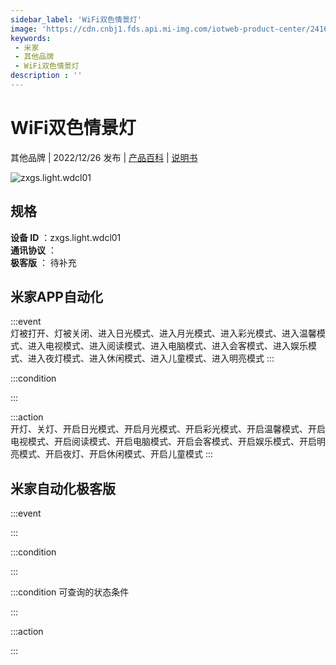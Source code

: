 ```yaml
---
sidebar_label: 'WiFi双色情景灯'
image: 'https://cdn.cnbj1.fds.api.mi-img.com/iotweb-product-center/24162ea6d90c6e851a50c0a6bd885699_1669692398428.png?GalaxyAccessKeyId=AKVGLQWBOVIRQ3XLEW&Expires=9223372036854775807&Signature=7qZnEPF5dA6jQij0hMl4bcLls/Q='
keywords: 
 - 米家
 - 其他品牌
 - WiFi双色情景灯
description : ''
---
```

# WiFi双色情景灯

其他品牌 | 2022/12/26 发布 | [产品百科](https://home.mi.com/webapp/content/baike/product/index.html?model=zxgs.light.wdcl01/) | [说明书](https://home.mi.com/views/introduction.html?model=zxgs.light.wdcl01&region=cn)

![zxgs.light.wdcl01](https://cdn.cnbj1.fds.api.mi-img.com/iotweb-product-center/24162ea6d90c6e851a50c0a6bd885699_1669692398428.png?GalaxyAccessKeyId=AKVGLQWBOVIRQ3XLEW&Expires=9223372036854775807&Signature=7qZnEPF5dA6jQij0hMl4bcLls/Q=)

## 规格  
> 
**设备 ID** ：zxgs.light.wdcl01  
**通讯协议** ：  
**极客版**  ： 待补充 


## 米家APP自动化  

:::event  
灯被打开、灯被关闭、进入日光模式、进入月光模式、进入彩光模式、进入温馨模式、进入电视模式、进入阅读模式、进入电脑模式、进入会客模式、进入娱乐模式、进入夜灯模式、进入休闲模式、进入儿童模式、进入明亮模式
:::

:::condition  

:::

:::action   
开灯、关灯、开启日光模式、开启月光模式、开启彩光模式、开启温馨模式、开启电视模式、开启阅读模式、开启电脑模式、开启会客模式、开启娱乐模式、开启明亮模式、开启夜灯、开启休闲模式、开启儿童模式
:::

## 米家自动化极客版  

:::event  

:::

:::condition  

:::

:::condition 可查询的状态条件  

:::

:::action  

:::

        

